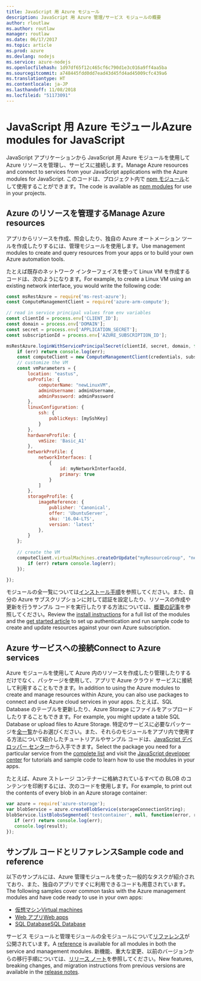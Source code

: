 ```yaml
---
title: JavaScript 用 Azure モジュール
description: JavaScript 用 Azure 管理/サービス モジュールの概要
author: rloutlaw
ms.author: routlaw
manager: routlaw
ms.date: 06/17/2017
ms.topic: article
ms.prod: azure
ms.devlang: nodejs
ms.service: azure-nodejs
ms.openlocfilehash: 1d97df65f12c465cf6c790d1e3c016a9ff4aa5ba
ms.sourcegitcommit: a748445fdd0dd7ead43d45fd4ad45009cfc439a6
ms.translationtype: HT
ms.contentlocale: ja-JP
ms.lasthandoff: 11/08/2018
ms.locfileid: "51173091"
---
```

# <a name="azure-modules-for-javascript"></a><span data-ttu-id="a9a06-103">JavaScript 用 Azure モジュール</span><span class="sxs-lookup"><span data-stu-id="a9a06-103">Azure modules for JavaScript</span></span>

<span data-ttu-id="a9a06-104">JavaScript アプリケーションから JavaScript 用 Azure モジュールを使用して Azure リソースを管理し、サービスに接続します。</span><span class="sxs-lookup"><span data-stu-id="a9a06-104">Manage Azure resources and connect to services from your JavaScript applications with the Azure modules for JavaScript.</span></span> <span data-ttu-id="a9a06-105">このコードは、プロジェクト内で [npm モジュール](node-sdk-azure-install.md)として使用することができます。</span><span class="sxs-lookup"><span data-stu-id="a9a06-105">The code is available as [npm modules](node-sdk-azure-install.md) for use in your projects.</span></span> 

## <a name="manage-azure-resources"></a><span data-ttu-id="a9a06-106">Azure のリソースを管理する</span><span class="sxs-lookup"><span data-stu-id="a9a06-106">Manage Azure resources</span></span>

<span data-ttu-id="a9a06-107">アプリからリソースを作成、照会したり、独自の Azure オートメーション ツールを作成したりするには、管理モジュールを使用します。</span><span class="sxs-lookup"><span data-stu-id="a9a06-107">Use management modules to create and query resources from your apps or to build your own Azure automation tools.</span></span> 

<span data-ttu-id="a9a06-108">たとえば既存のネットワーク インターフェイスを使って Linux VM を作成するコードは、次のようになります。</span><span class="sxs-lookup"><span data-stu-id="a9a06-108">For example, to create a Linux VM using an existing network interface, you would write the following code:</span></span>

```javascript
const msRestAzure = require('ms-rest-azure');
const ComputeManagementClient = require('azure-arm-compute');

// read in service principal values from env variables
const clientId = process.env['CLIENT_ID'];
const domain = process.env['DOMAIN'];
const secret = process.env['APPLICATION_SECRET'];
const subscriptionId = process.env['AZURE_SUBSCRIPTION_ID'];

msRestAzure.loginWithServicePrincipalSecret(clientId, secret, domain, function (err, credentials, subscriptions) {
    if (err) return console.log(err);
    const computeClient = new ComputeManagementClient(credentials, subscriptionId);
    // customize the VM 
    const vmParameters = {
        location: "eastus",
        osProfile: {
            computerName: "newLinuxVM",
            adminUsername: adminUsername,
            adminPassword: adminPassword
        },
        linuxConfiguration: {
            ssh: {
                publicKeys: [mySshKey]
            }
        },
        hardwareProfile: {
            vmSize: 'Basic_A1'
        },
        networkProfile: {
            networkInterfaces: [
                {
                    id: myNetworkInterfaceId,
                    primary: true
                }
            ]
        },
        storageProfile: {
            imageReference: {
                publisher: 'Canonical',
                offer: 'UbuntuServer',
                sku: '16.04-LTS',
                version: 'latest'
            },
        }
    };
 
    // create the VM
    computeClient.virtualMachines.createOrUpdate("myResourceGroup", "newLinuxVM", vmParameters, function (err, data) {
        if (err) return console.log(err);
    });

});
```

<span data-ttu-id="a9a06-109">モジュールの全一覧については[インストール手順](node-sdk-azure-install.md)を参照してください。また、自分の Azure サブスクリプションに対して認証を設定したり、リソースの作成や更新を行うサンプル コードを実行したりする方法については、[概要の記事](node-sdk-azure-get-started.md)を参照してください。</span><span class="sxs-lookup"><span data-stu-id="a9a06-109">Review the [install instructions](node-sdk-azure-install.md) for a full list of the modules and the [get started article](node-sdk-azure-get-started.md) to set up authentication and run sample code to create and update resources against your own Azure subscription.</span></span> 

## <a name="connect-to-azure-services"></a><span data-ttu-id="a9a06-110">Azure サービスへの接続</span><span class="sxs-lookup"><span data-stu-id="a9a06-110">Connect to Azure services</span></span>

<span data-ttu-id="a9a06-111">Azure モジュールを使用して Azure 内のリソースを作成したり管理したりするだけでなく、パッケージを使用して、アプリで Azure クラウド サービスに接続して利用することもできます。</span><span class="sxs-lookup"><span data-stu-id="a9a06-111">In addition to using the Azure modules to create and manage resources within Azure, you can also use packages to connect and use Azure cloud services in your apps.</span></span> <span data-ttu-id="a9a06-112">たとえば、SQL Database のテーブルを更新したり、Azure Storage にファイルをアップロードしたりすることもできます。</span><span class="sxs-lookup"><span data-stu-id="a9a06-112">For example, you might update a table SQL Database or upload files to Azure Storage.</span></span> <span data-ttu-id="a9a06-113">特定のサービスに必要なパッケージを[全一覧](node-sdk-azure-install.md)からお選びください。また、それらのモジュールをアプリ内で使用する方法について紹介したチュートリアルやサンプル コードは、[JavaScript デベロッパー センター](https://azure.microsoft.com/develop/nodejs/)から入手できます。</span><span class="sxs-lookup"><span data-stu-id="a9a06-113">Select the package you need for a particular service from the [complete list](node-sdk-azure-install.md) and visit the [JavaScript developer center](https://azure.microsoft.com/develop/nodejs/) for tutorials and sample code to learn how to use the modules in your apps.</span></span>

<span data-ttu-id="a9a06-114">たとえば、Azure ストレージ コンテナーに格納されているすべての BLOB のコンテンツを印刷するには、次のコードを使用します。</span><span class="sxs-lookup"><span data-stu-id="a9a06-114">For example, to print out the contents of every blob in an Azure storage container:</span></span>

```javascript
var azure = require('azure-storage');
var blobService = azure.createBlobService(storageConnectionString);
blobService.listBlobsSegmented('testcontainer', null, function(error, result, response) {
   if (err) return console.log(err);
   console.log(result);
});
```

## <a name="sample-code-and-reference"></a><span data-ttu-id="a9a06-115">サンプル コードとリファレンス</span><span class="sxs-lookup"><span data-stu-id="a9a06-115">Sample code and reference</span></span>

<span data-ttu-id="a9a06-116">以下のサンプルには、Azure 管理モジュールを使った一般的なタスクが紹介されており、また、独自のアプリですぐに利用できるコードも用意されています。</span><span class="sxs-lookup"><span data-stu-id="a9a06-116">The following samples cover common tasks with the Azure management modules and have code ready to use in your own apps:</span></span>

- [<span data-ttu-id="a9a06-117">仮想マシン</span><span class="sxs-lookup"><span data-stu-id="a9a06-117">Virtual machines</span></span>](node-samples-services-compute.md)
- [<span data-ttu-id="a9a06-118">Web アプリ</span><span class="sxs-lookup"><span data-stu-id="a9a06-118">Web apps</span></span>](node-samples-services-web-and-mobile.md)
- [<span data-ttu-id="a9a06-119">SQL Database</span><span class="sxs-lookup"><span data-stu-id="a9a06-119">SQL Database</span></span>](node-samples-services-database.md)
   
<span data-ttu-id="a9a06-120">サービス モジュールと管理モジュールの全モジュールについて[リファレンス](https://docs.microsoft.com/javascript/api)が公開されています。</span><span class="sxs-lookup"><span data-stu-id="a9a06-120">A [reference](https://docs.microsoft.com/javascript/api) is available for all modules in both the service and management modules.</span></span> <span data-ttu-id="a9a06-121">新機能、重大な変更、以前のバージョンからの移行手順については、[リリース ノート](https://github.com/Azure/azure-sdk-for-node/releases)を参照してください。</span><span class="sxs-lookup"><span data-stu-id="a9a06-121">New features, breaking changes, and migration instructions from previous versions are available in the [release notes](https://github.com/Azure/azure-sdk-for-node/releases).</span></span>